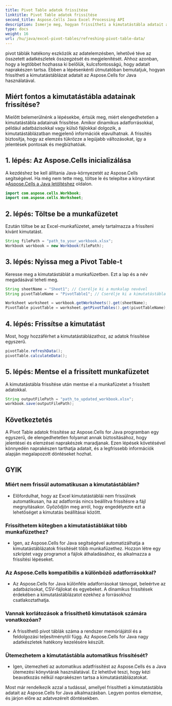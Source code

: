 ```yaml
---
title: Pivot Table adatok frissítése
linktitle: Pivot Table adatok frissítése
second_title: Aspose.Cells Java Excel Processing API
description: Ismerje meg, hogyan frissítheti a kimutatástábla adatait az Aspose.Cells for Java alkalmazásban. Könnyedén naprakészen tarthatja adatait.
type: docs
weight: 16
url: /hu/java/excel-pivot-tables/refreshing-pivot-table-data/
---
```


pivot táblák hatékony eszközök az adatelemzésben, lehetővé téve az összetett adatkészletek összegzését és megjelenítését. Ahhoz azonban, hogy a legtöbbet hozhassa ki belőlük, kulcsfontosságú, hogy adatait naprakészen tartsa. Ebben a lépésenkénti útmutatóban bemutatjuk, hogyan frissítheti a kimutatástáblázat adatait az Aspose.Cells for Java használatával.

## Miért fontos a kimutatástábla adatainak frissítése?

Mielőtt belemerülnénk a lépésekbe, értsük meg, miért elengedhetetlen a kimutatástábla adatainak frissítése. Amikor dinamikus adatforrásokkal, például adatbázisokkal vagy külső fájlokkal dolgozik, a kimutatástáblázatban megjelenő információk elavulhatnak. A frissítés biztosítja, hogy az elemzés tükrözze a legújabb változásokat, így a jelentések pontosak és megbízhatóak.

## 1. lépés: Az Aspose.Cells inicializálása

 A kezdéshez be kell állítania Java-környezetét az Aspose.Cells segítségével. Ha még nem tette meg, töltse le és telepítse a könyvtárat a[Aspose.Cells a Java letöltéshez](https://releases.aspose.com/cells/java/) oldalon.

```java
import com.aspose.cells.Workbook;
import com.aspose.cells.Worksheet;
```

## 2. lépés: Töltse be a munkafüzetet

Ezután töltse be az Excel-munkafüzetet, amely tartalmazza a frissíteni kívánt kimutatást.

```java
String filePath = "path_to_your_workbook.xlsx";
Workbook workbook = new Workbook(filePath);
```

## 3. lépés: Nyissa meg a Pivot Table-t

Keresse meg a kimutatástáblát a munkafüzetben. Ezt a lap és a név megadásával teheti meg.

```java
String sheetName = "Sheet1"; // Cserélje ki a munkalap nevével
String pivotTableName = "PivotTable1"; // Cserélje ki a kimutatástábla nevével

Worksheet worksheet = workbook.getWorksheets().get(sheetName);
PivotTable pivotTable = worksheet.getPivotTables().get(pivotTableName);
```

## 4. lépés: Frissítse a kimutatást

Most, hogy hozzáférhet a kimutatástáblázathoz, az adatok frissítése egyszerű.

```java
pivotTable.refreshData();
pivotTable.calculateData();
```

## 5. lépés: Mentse el a frissített munkafüzetet

A kimutatástábla frissítése után mentse el a munkafüzetet a frissített adatokkal.

```java
String outputFilePath = "path_to_updated_workbook.xlsx";
workbook.save(outputFilePath);
```

## Következtetés

A Pivot Table adatok frissítése az Aspose.Cells for Java programban egy egyszerű, de elengedhetetlen folyamat annak biztosításához, hogy jelentései és elemzései naprakészek maradjanak. Ezen lépések követésével könnyedén naprakészen tarthatja adatait, és a legfrissebb információk alapján megalapozott döntéseket hozhat.

## GYIK

### Miért nem frissül automatikusan a kimutatástáblám?
   - Előfordulhat, hogy az Excel kimutatástáblái nem frissülnek automatikusan, ha az adatforrás nincs beállítva frissítésre a fájl megnyitásakor. Győződjön meg arról, hogy engedélyezte ezt a lehetőséget a kimutatás beállításai között.

### Frissíthetem kötegben a kimutatástáblákat több munkafüzethez?
   - Igen, az Aspose.Cells for Java segítségével automatizálhatja a kimutatástáblázatok frissítését több munkafüzethez. Hozzon létre egy szkriptet vagy programot a fájlok áthaladásához, és alkalmazza a frissítési lépéseket.

### Az Aspose.Cells kompatibilis a különböző adatforrásokkal?
   - Az Aspose.Cells for Java különféle adatforrásokat támogat, beleértve az adatbázisokat, CSV-fájlokat és egyebeket. A dinamikus frissítések érdekében a kimutatástáblázatot ezekhez a forrásokhoz csatlakoztathatja.

### Vannak korlátozások a frissíthető kimutatások számára vonatkozóan?
   - A frissíthető pivot táblák száma a rendszer memóriájától és a feldolgozási teljesítménytől függ. Az Aspose.Cells for Java nagy adatkészletek hatékony kezelésére készült.

### Ütemezhetem a kimutatástábla automatikus frissítését?
   - Igen, ütemezheti az automatikus adatfrissítést az Aspose.Cells és a Java ütemezési könyvtárak használatával. Ez lehetővé teszi, hogy kézi beavatkozás nélkül naprakészen tartsa a kimutatástáblázatokat.

Most már rendelkezik azzal a tudással, amellyel frissítheti a kimutatástábla adatait az Aspose.Cells for Java alkalmazásban. Legyen pontos elemzése, és járjon előre az adatvezérelt döntésekben.
